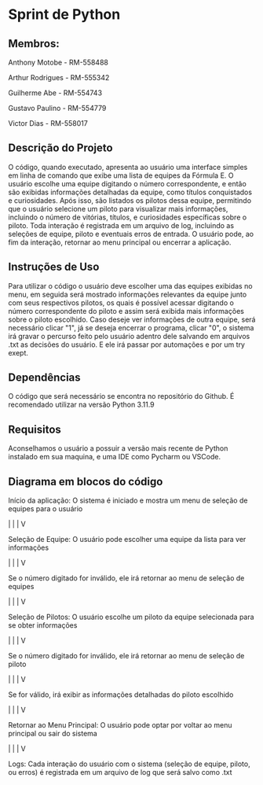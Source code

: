 <h1>Sprint de Python</h1>

<h2>Membros:</h2>

<p>Anthony Motobe - RM-558488</p>

<p>Arthur Rodrigues - RM-555342</p>

<p>Guilherme Abe - RM-554743</p>

<p>Gustavo Paulino - RM-554779</p>

<p>Victor Dias - RM-558017</p>


<h2>Descrição do Projeto</h2>

<p>O código, quando executado, apresenta ao usuário uma interface simples em linha de comando que exibe uma lista de equipes da Fórmula E. O usuário escolhe uma equipe digitando o número correspondente, e então são exibidas informações detalhadas da equipe, como títulos conquistados e curiosidades. Após isso, são listados os pilotos dessa equipe, permitindo que o usuário selecione um piloto para visualizar mais informações, incluindo o número de vitórias, títulos, e curiosidades específicas sobre o piloto. Toda interação é registrada em um arquivo de log, incluindo as seleções de equipe, piloto e eventuais erros de entrada. O usuário pode, ao fim da interação, retornar ao menu principal ou encerrar a aplicação. </p>

<h2>Instruções de Uso</h2>

<p>Para utilizar o código o usuário deve escolher uma das equipes exibidas no menu, em seguida será mostrado informações relevantes da equipe junto com seus respectivos pilotos, os quais é possível acessar digitando o número correspondente do piloto e assim será exibida mais informações sobre o piloto escolhido. Caso deseje ver informações de outra equipe, será necessário clicar "1", já se deseja encerrar o programa, clicar "0", o sistema irá gravar o percurso feito pelo usuário adentro dele salvando em arquivos .txt as decisões do usuário. E ele irá passar por automações e por um try exept.</p>

<h2>Dependências</h2>

<p>O código que será necessário se encontra no repositório do Github. É recomendado utilizar na versão Python 3.11.9

<h2>Requisitos</h2>

<p>Aconselhamos o usuário a possuir a versão mais recente de Python instalado em sua maquina, e uma IDE como Pycharm ou VSCode.

<h2>Diagrama em blocos do código</h2>

<p>Início da aplicação: O sistema é iniciado e mostra um menu de seleção de equipes para o usuário</p>
                            |
                            |
                            |
                            V
<p>Seleção de Equipe: O usuário pode escolher uma equipe da lista para ver informações</p>
                            |
                            |
                            |
                            V
<p>Se o número digitado for inválido, ele irá retornar ao menu de seleção de equipes</p>
                            |
                            |
                            |
                            V
<p>Seleção de Pilotos: O usuário escolhe um piloto da equipe selecionada para se obter informações</p>
                            |
                            |
                            |
                            V
<p>Se o número digitado for inválido, ele irá retornar ao menu de seleção de piloto</p>
                            |
                            |
                            |
                            V
<p>Se for válido, irá exibir as informações detalhadas do piloto escolhido</p>
                            |
                            |
                            |
                            V
<p>Retornar ao Menu Principal: O usuário pode optar por voltar ao menu principal ou sair do sistema</p>
                            |
                            |
                            |
                            V
<p>Logs: Cada interação do usuário com o sistema (seleção de equipe, piloto, ou erros) é registrada em um arquivo de log que será salvo como .txt</p>
